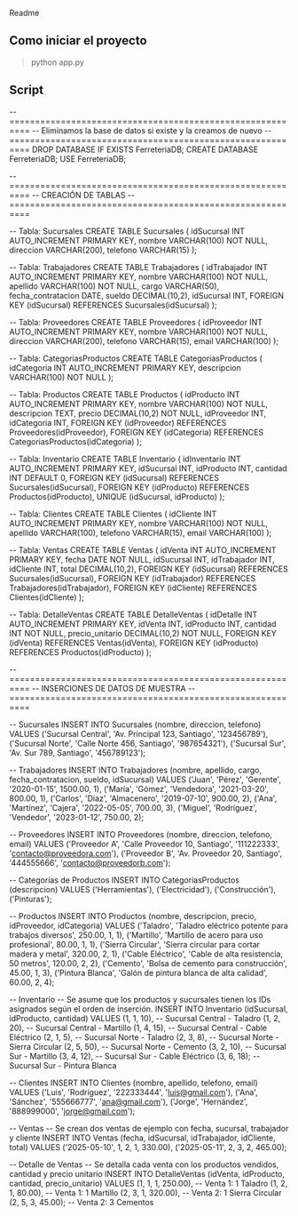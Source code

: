 Readme
## Como iniciar el proyecto 
>python app.py
## Script 
-- ==========================================================
-- Eliminamos la base de datos si existe y la creamos de nuevo
-- ==========================================================
DROP DATABASE IF EXISTS FerreteriaDB;
CREATE DATABASE FerreteriaDB;
USE FerreteriaDB;

-- ==========================================================
-- CREACIÓN DE TABLAS
-- ==========================================================

-- Tabla: Sucursales
CREATE TABLE Sucursales (
    idSucursal INT AUTO_INCREMENT PRIMARY KEY,
    nombre VARCHAR(100) NOT NULL,
    direccion VARCHAR(200),
    telefono VARCHAR(15)
);

-- Tabla: Trabajadores
CREATE TABLE Trabajadores (
    idTrabajador INT AUTO_INCREMENT PRIMARY KEY,
    nombre VARCHAR(100) NOT NULL,
    apellido VARCHAR(100) NOT NULL,
    cargo VARCHAR(50),
    fecha_contratacion DATE,
    sueldo DECIMAL(10,2),
    idSucursal INT,
    FOREIGN KEY (idSucursal) REFERENCES Sucursales(idSucursal)
);

-- Tabla: Proveedores
CREATE TABLE Proveedores (
    idProveedor INT AUTO_INCREMENT PRIMARY KEY,
    nombre VARCHAR(100) NOT NULL,
    direccion VARCHAR(200),
    telefono VARCHAR(15),
    email VARCHAR(100)
);

-- Tabla: CategoriasProductos
CREATE TABLE CategoriasProductos (
    idCategoria INT AUTO_INCREMENT PRIMARY KEY,
    descripcion VARCHAR(100) NOT NULL
);

-- Tabla: Productos
CREATE TABLE Productos (
    idProducto INT AUTO_INCREMENT PRIMARY KEY,
    nombre VARCHAR(100) NOT NULL,
    descripcion TEXT,
    precio DECIMAL(10,2) NOT NULL,
    idProveedor INT,
    idCategoria INT,
    FOREIGN KEY (idProveedor) REFERENCES Proveedores(idProveedor),
    FOREIGN KEY (idCategoria) REFERENCES CategoriasProductos(idCategoria)
);

-- Tabla: Inventario
CREATE TABLE Inventario (
    idInventario INT AUTO_INCREMENT PRIMARY KEY,
    idSucursal INT,
    idProducto INT,
    cantidad INT DEFAULT 0,
    FOREIGN KEY (idSucursal) REFERENCES Sucursales(idSucursal),
    FOREIGN KEY (idProducto) REFERENCES Productos(idProducto),
    UNIQUE (idSucursal, idProducto)
);

-- Tabla: Clientes
CREATE TABLE Clientes (
    idCliente INT AUTO_INCREMENT PRIMARY KEY,
    nombre VARCHAR(100) NOT NULL,
    apellido VARCHAR(100),
    telefono VARCHAR(15),
    email VARCHAR(100)
);

-- Tabla: Ventas
CREATE TABLE Ventas (
    idVenta INT AUTO_INCREMENT PRIMARY KEY,
    fecha DATE NOT NULL,
    idSucursal INT,
    idTrabajador INT,
    idCliente INT,
    total DECIMAL(10,2),
    FOREIGN KEY (idSucursal) REFERENCES Sucursales(idSucursal),
    FOREIGN KEY (idTrabajador) REFERENCES Trabajadores(idTrabajador),
    FOREIGN KEY (idCliente) REFERENCES Clientes(idCliente)
);

-- Tabla: DetalleVentas
CREATE TABLE DetalleVentas (
    idDetalle INT AUTO_INCREMENT PRIMARY KEY,
    idVenta INT,
    idProducto INT,
    cantidad INT NOT NULL,
    precio_unitario DECIMAL(10,2) NOT NULL,
    FOREIGN KEY (idVenta) REFERENCES Ventas(idVenta),
    FOREIGN KEY (idProducto) REFERENCES Productos(idProducto)
);

-- ==========================================================
-- INSERCIONES DE DATOS DE MUESTRA
-- ==========================================================

-- Sucursales
INSERT INTO Sucursales (nombre, direccion, telefono) VALUES 
  ('Sucursal Central', 'Av. Principal 123, Santiago', '123456789'),
  ('Sucursal Norte', 'Calle Norte 456, Santiago', '987654321'),
  ('Sucursal Sur', 'Av. Sur 789, Santiago', '456789123');

-- Trabajadores
INSERT INTO Trabajadores (nombre, apellido, cargo, fecha_contratacion, sueldo, idSucursal) VALUES 
  ('Juan', 'Pérez', 'Gerente', '2020-01-15', 1500.00, 1),
  ('María', 'Gómez', 'Vendedora', '2021-03-20', 800.00, 1),
  ('Carlos', 'Díaz', 'Almacenero', '2019-07-10', 900.00, 2),
  ('Ana', 'Martínez', 'Cajera', '2022-05-05', 700.00, 3),
  ('Miguel', 'Rodríguez', 'Vendedor', '2023-01-12', 750.00, 2);

-- Proveedores
INSERT INTO Proveedores (nombre, direccion, telefono, email) VALUES 
  ('Proveedor A', 'Calle Proveedor 10, Santiago', '111222333', 'contacto@proveedora.com'),
  ('Proveedor B', 'Av. Proveedor 20, Santiago', '444555666', 'contacto@proveedorb.com');

-- Categorías de Productos
INSERT INTO CategoriasProductos (descripcion) VALUES 
  ('Herramientas'),
  ('Electricidad'),
  ('Construcción'),
  ('Pinturas');

-- Productos
INSERT INTO Productos (nombre, descripcion, precio, idProveedor, idCategoria) VALUES 
  ('Taladro', 'Taladro eléctrico potente para trabajos diversos', 250.00, 1, 1),
  ('Martillo', 'Martillo de acero para uso profesional', 80.00, 1, 1),
  ('Sierra Circular', 'Sierra circular para cortar madera y metal', 320.00, 2, 1),
  ('Cable Eléctrico', 'Cable de alta resistencia, 50 metros', 120.00, 2, 2),
  ('Cemento', 'Bolsa de cemento para construcción', 45.00, 1, 3),
  ('Pintura Blanca', 'Galón de pintura blanca de alta calidad', 60.00, 2, 4);

-- Inventario
-- Se asume que los productos y sucursales tienen los IDs asignados según el orden de inserción.
INSERT INTO Inventario (idSucursal, idProducto, cantidad) VALUES 
  (1, 1, 10), -- Sucursal Central - Taladro
  (1, 2, 20), -- Sucursal Central - Martillo
  (1, 4, 15), -- Sucursal Central - Cable Eléctrico
  (2, 1, 5),  -- Sucursal Norte - Taladro
  (2, 3, 8),  -- Sucursal Norte - Sierra Circular
  (2, 5, 50), -- Sucursal Norte - Cemento
  (3, 2, 10), -- Sucursal Sur - Martillo
  (3, 4, 12), -- Sucursal Sur - Cable Eléctrico
  (3, 6, 18); -- Sucursal Sur - Pintura Blanca

-- Clientes
INSERT INTO Clientes (nombre, apellido, telefono, email) VALUES 
  ('Luis', 'Rodríguez', '222333444', 'luis@gmail.com'),
  ('Ana', 'Sánchez', '555666777', 'ana@gmail.com'),
  ('Jorge', 'Hernández', '888999000', 'jorge@gmail.com');

-- Ventas
-- Se crean dos ventas de ejemplo con fecha, sucursal, trabajador y cliente
INSERT INTO Ventas (fecha, idSucursal, idTrabajador, idCliente, total) VALUES 
  ('2025-05-10', 1, 2, 1, 330.00),
  ('2025-05-11', 2, 3, 2, 465.00);

-- Detalle de Ventas
-- Se detalla cada venta con los productos vendidos, cantidad y precio unitario
INSERT INTO DetalleVentas (idVenta, idProducto, cantidad, precio_unitario) VALUES 
  (1, 1, 1, 250.00),   -- Venta 1: 1 Taladro
  (1, 2, 1, 80.00),    -- Venta 1: 1 Martillo
  (2, 3, 1, 320.00),   -- Venta 2: 1 Sierra Circular
  (2, 5, 3, 45.00);    -- Venta 2: 3 Cementos
